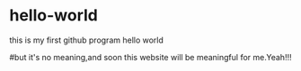 # hello-world

this is my first github program hello world 

#but it's no meaning,and soon this website will be meaningful for me.Yeah!!! 
